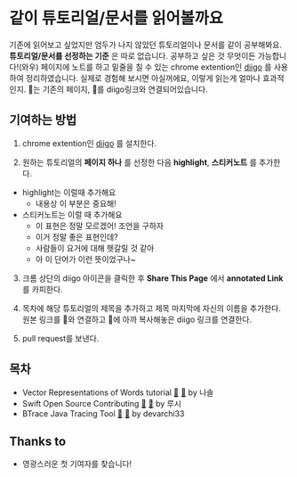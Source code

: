 # 같이 튜토리얼/문서를 읽어볼까요
기존에 읽어보고 싶었지만 엄두가 나지 않았던 튜토리얼이나 문서를 같이 공부해봐요. **튜토리얼/문서를 선정하는 기준** 은 따로 없습니다. 공부하고 싶은 것 무엇이든 가능합니다!(와우) 페이지에 노트를 하고 밑줄을 칠 수 있는 chrome extention인 [diigo](https://chrome.google.com/webstore/detail/diigo-web-collector-captu/pnhplgjpclknigjpccbcnmicgcieojbh?hl=ko) 를 사용하여 정리하였습니다. 실제로 경험해 보시면 아실꺼에요, 이렇게 읽는게 얼마나 효과적인지. 🔗는 기존의 페이지, 🍎를 diigo링크와 연결되어있습니다.

## 기여하는 방법

1. chrome extention인 [diigo](https://chrome.google.com/webstore/detail/diigo-web-collector-captu/pnhplgjpclknigjpccbcnmicgcieojbh?hl=ko) 를 설치한다.

2. 원하는 튜토리얼의 **페이지 하나** 를 선정한 다음 **highlight**, **스티커노트** 를 추가한다.
  - highlight는 이럴때 추가해요
    - 내용상 이 부분은 중요해!
  - 스티커노트는 이럴 때 추가해요
    - 이 표현은 정말 모르겠어! 조언을 구하자
    - 이거 정말 좋은 표현인데?
    - 사람들이 요거에 대해 헷갈릴 것 같아
    - 아 이 단어가 이런 뜻이었구나~

3. 크롬 상단의 diigo 아이콘을 클릭한 후 **Share This Page** 에서 **annotated Link** 를 카피한다.
4. 목차에 해당 튜토리얼의 제목을 추가하고 제목 마지막에 자신의 이름을 추가한다. 원본 링크를 🔗와 연결하고 🍎에 아까 복사해놓은 diigo 링크를 연결한다.

5. pull request를 보낸다.


## 목차
- Vector Representations of Words tutorial [🔗](https://www.tensorflow.org/versions/r0.9/tutorials/word2vec/index.html) [🍎]() by 나솔
- Swift Open Source Contributing [🔗](https://swift.org/contributing/) [🍎](https://diigo.com/08t1l7) by 루시
- BTrace Java Tracing Tool [🔗](https://kenai.com/projects/btrace/pages/UserGuide/) [🍎](https://diigo.com/08t49s) by devarchi33


## Thanks to
- 영광스러운 첫 기여자를 찾습니다!
